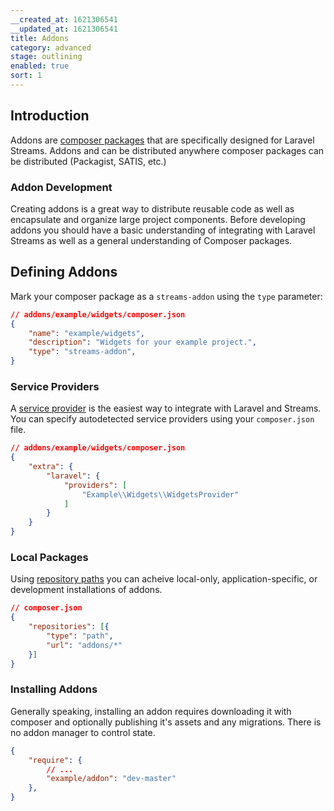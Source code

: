 ```yaml
---
__created_at: 1621306541
__updated_at: 1621306541
title: Addons
category: advanced
stage: outlining
enabled: true
sort: 1
---
```

## Introduction

Addons are [composer packages](https://getcomposer.org/) that are specifically designed for Laravel Streams. Addons and can be distributed anywhere composer packages can be distributed (Packagist, SATIS, etc.)

### Addon Development

Creating addons is a great way to distribute reusable code as well as encapsulate and organize large project components. Before developing addons you should have a basic understanding of integrating with Laravel Streams as well as a general understanding of Composer packages.

## Defining Addons

Mark your composer package as a `streams-addon` using the `type` parameter:

```json
// addons/example/widgets/composer.json
{
    "name": "example/widgets",
    "description": "Widgets for your example project.",
    "type": "streams-addon",
}
```

### Service Providers

A [service provider](providers) is the easiest way to integrate with Laravel and Streams. You can specify autodetected service providers using your `composer.json` file.

``` json
// addons/example/widgets/composer.json
{
    "extra": {
        "laravel": {
            "providers": [
                "Example\\Widgets\\WidgetsProvider"
            ]
        }
    }
}
```

### Local Packages

Using [repository paths](https://getcomposer.org/doc/05-repositories.md#path) you can acheive local-only, application-specific, or development installations of addons.

```json
// composer.json
{
    "repositories": [{
        "type": "path",
        "url": "addons/*"
    }]
}
```

### Installing Addons

Generally speaking, installing an addon requires downloading it with composer and optionally publishing it's assets and any migrations. There is no addon manager to control state.

```json
{
    "require": {
        // ...
        "example/addon": "dev-master"
    },
}
```

